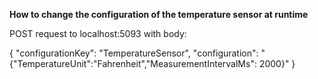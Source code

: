 **How to change the configuration of the temperature sensor at runtime**

POST request to localhost:5093 with body:

{
  "configurationKey": "TemperatureSensor",
  "configuration": "{\"TemperatureUnit\":\"Fahrenheit\",\"MeasurementIntervalMs\": 2000}"
}
